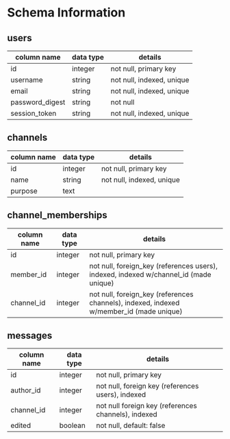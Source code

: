 # Schema Information

## users
column name     | data type | details
----------------|-----------|-----------------------
id              | integer   | not null, primary key
username        | string    | not null, indexed, unique
email           | string    | not null, indexed, unique
password_digest | string    | not null
session_token   | string    | not null, indexed, unique

## channels
column name | data type | details
------------|-----------|-----------------------
id          | integer   | not null, primary key
name        | string    | not null, indexed, unique
purpose     | text      |

## channel_memberships
column name | data type | details
------------|-----------|-----------------------
id          | integer   | not null, primary key
member_id   | integer   | not null, foreign_key (references users), indexed, indexed w/channel_id (made unique)
channel_id  | integer   | not null, foreign_key (references channels), indexed, indexed w/member_id (made unique)

## messages
column name | data type | details
------------|-----------|-----------------------
id          | integer   | not null, primary key
author_id   | integer   | not null, foreign key (references users), indexed
channel_id  | integer   | not null foreign key (references channels), indexed
edited      | boolean   | not null, default: false
